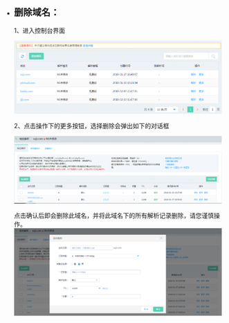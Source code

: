 - ## **删除域名：**

  1、进入控制台界面
    
  ![img](https://github.com/jdcloudcom/cn/blob/edit/image/dns-img/add-record1.png)
  
  2、点击操作下的更多按钮，选择删除会弹出如下的对话框

  ![img](https://github.com/jdcloudcom/cn/blob/edit/image/dns-img/add-record2.png)
  
  点击确认后即会删除此域名，并将此域名下的所有解析记录删除，请您谨慎操作。
  ![img](https://github.com/jdcloudcom/cn/blob/edit/image/dns-img/add-record3.png)
